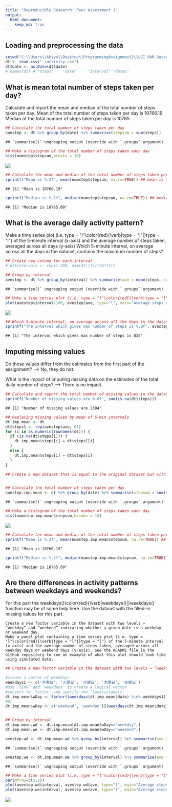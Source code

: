 ```yaml
---
title: "Reproducible Research: Peer Assessment 1"
output: 
  html_document:
    keep_md: true
---
```




## Loading and preprocessing the data


```r
setwd("C:\\Users\\kkiyo\\Desktop\\ProgrammingAssignment2\\UCI HAR Dataset\\RepData_PeerAssessment1")
dt <- read.csv("./activity.csv")
dt$date <- as.Date(dt$date)
# names(dt) # "steps"    "date"     "interval" "date1"  
```

## What is mean total number of steps taken per day?
Calculate and report the mean and median of the total number of steps taken per day.
Mean of the total number of steps taken per day is 10766.19
Median of the total number of steps taken per day is 10765


```r
## Calculate the total number of steps taken per day
numstep <- dt %>% group_by(date) %>% summarise(stepsum = sum(steps))
```

```
## `summarise()` ungrouping output (override with `.groups` argument)
```

```r
## Make a histogram of the total number of steps taken each day
hist(numstep$stepsum,breaks = 10)
```

![](PA1_assignment_files/figure-html/unnamed-chunk-2-1.png)<!-- -->

```r
## Calculate the mean and median of the total number of steps taken per day
sprintf("Mean is %.2f", mean(numstep$stepsum, na.rm=TRUE)) ## mean is 10766.19
```

```
## [1] "Mean is 10766.19"
```

```r
sprintf("Median is %.2f", median(numstep$stepsum, na.rm=TRUE)) ## median is 10765
```

```
## [1] "Median is 10765.00"
```

## What is the average daily activity pattern?

Make a time series plot (i.e. type = "l"\color{red}{\verb|type = "l"|}type = "l") of the 5-minute interval (x-axis) and the average number of steps taken, averaged across all days (y-axis)
Which 5-minute interval, on average across all the days in the dataset, contains the maximum number of steps?


```r
## Create new column for each interval
# dt$intervals <- rep(1:288, dim(dt)[1]/(24*12))

## Group by interval
avestep <- dt %>% group_by(interval) %>% summarise(ave = mean(steps, na.rm = TRUE))
```

```
## `summarise()` ungrouping output (override with `.groups` argument)
```

```r
## Make a time series plot (i.e. type = "l"\color{red}{\verb|type = "l"|}type = "l") of the 5-minute interval (x-axis)
plot(avestep$interval/100, avestep$ave, type="l", main="Average steps across all days", xlab="Hour", ylab="Average steps")
```

![](PA1_assignment_files/figure-html/unnamed-chunk-3-1.png)<!-- -->

```r
## Which 5-minute interval, on average across all the days in the dataset, contains the maximum number of steps?
sprintf("The interval which gives max number of steps is %.0f", avestep[avestep$ave == max(avestep$ave), ][1]) ## 835
```

```
## [1] "The interval which gives max number of steps is 835"
```
## Imputing missing values
Do these values differ from the estimates from the first part of the assignment? 
--> No, they do not.

What is the impact of imputing missing data on the estimates of the total daily number of steps?
--> There is no impact.


```r
## Calculate and report the total number of missing values in the dataset
sprintf("Number of missing values are %.0f", sum(is.na(dt$steps)))
```

```
## [1] "Number of missing values are 2304"
```

```r
## Replacing missing values by mean of 5-min intervals
dt.imp.mean <- dt
dt$steps1 <- rep(avestep$ave, 61)
for (i in as.numeric(rownames(dt))) {
  if (is.na(dt$steps[i])) {
    dt.imp.mean$steps[i] = dt$steps1[i]
  } 
  else {
    dt.imp.mean$steps[i] = dt$steps[i]
  }
}

## Create a new dataset that is equal to the original dataset but with the missing data filled in.


## Calculate the total number of steps taken per day
numstep.imp.mean <- dt %>% group_by(date) %>% summarise(stepsum = sum(steps))
```

```
## `summarise()` ungrouping output (override with `.groups` argument)
```

```r
## Make a histogram of the total number of steps taken each day
hist(numstep.imp.mean$stepsum,breaks = 10)
```

![](PA1_assignment_files/figure-html/unnamed-chunk-4-1.png)<!-- -->

```r
## Calculate the mean and median of the total number of steps taken per day
sprintf("Mean is %.2f", mean(numstep.imp.mean$stepsum, na.rm=TRUE)) ## mean is 10766.19
```

```
## [1] "Mean is 10766.19"
```

```r
sprintf("Median is %.2f", median(numstep.imp.mean$stepsum, na.rm=TRUE)) ## median is 10765.00
```

```
## [1] "Median is 10765.00"
```

## Are there differences in activity patterns between weekdays and weekends?

For this part the weekdays()\color{red}{\verb|weekdays()|}weekdays() function may be of some help here. Use the dataset with the filled-in missing values for this part.

    Create a new factor variable in the dataset with two levels – “weekday” and “weekend” indicating whether a given date is a weekday or weekend day.
    Make a panel plot containing a time series plot (i.e. type = "l"\color{red}{\verb|type = "l"|}type = "l") of the 5-minute interval (x-axis) and the average number of steps taken, averaged across all weekday days or weekend days (y-axis). See the README file in the GitHub repository to see an example of what this plot should look like using simulated data.


```r
## Create a new factor variable in the dataset with two levels – “weekday” and “weekend” indicating whether a given date is a weekday or weekend day.

#create a vector of weekdays
weekdays1 <- c('月曜日', '火曜日', '水曜日', '木曜日', '金曜日')
#Use `%in%` and `weekdays` to create a logical vector
#convert to `factor` and specify the `levels/labels`
dt.imp.mean$wDay <- factor((weekdays(dt.imp.mean$date) %in% weekdays1), levels=c(FALSE, TRUE), labels=c('weekend', 'weekday'))
#Or
dt.imp.mean$wDay <- c('weekend', 'weekday')[(weekdays(dt.imp.mean$date) %in% weekdays1)+1L]


## Group by interval
dt.imp.mean.wd <- dt.imp.mean[dt.imp.mean$wDay=="weekday",]
dt.imp.mean.we <- dt.imp.mean[dt.imp.mean$wDay=="weekend",]

avestep.wd <- dt.imp.mean.wd %>% group_by(interval) %>% summarise(ave = mean(steps, na.rm = TRUE))
```

```
## `summarise()` ungrouping output (override with `.groups` argument)
```

```r
avestep.we <- dt.imp.mean.we %>% group_by(interval) %>% summarise(ave = mean(steps, na.rm = TRUE))
```

```
## `summarise()` ungrouping output (override with `.groups` argument)
```

```r
## Make a time series plot (i.e. type = "l"\color{red}{\verb|type = "l"|}type = "l") of the 5-minute interval (x-axis)
par(mfrow=c(2,1))
plot(avestep.wd$interval, avestep.wd$ave, type="l", main="Average steps in weekday", xlab="Interval", ylab="Number of steps")
plot(avestep.we$interval, avestep.we$ave, type="l", main="Average steps in weekend", xlab="Interval", ylab="Number of steps")
```

![](PA1_assignment_files/figure-html/unnamed-chunk-5-1.png)<!-- -->


